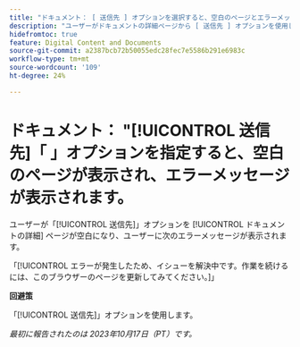 ```yaml
---
title: "ドキュメント： [ 送信先 ] オプションを選択すると、空白のページとエラーメッセージが表示される"
description: "ユーザーがドキュメントの詳細ページから [ 送信先 ] オプションを使用しようとすると、ページが空白になり、エラーメッセージが表示されます。"
hidefromtoc: true
feature: Digital Content and Documents
source-git-commit: a2387bcb72b50055edc28fec7e5586b291e6983c
workflow-type: tm+mt
source-wordcount: '109'
ht-degree: 24%

---
```



# ドキュメント： &quot;[!UICONTROL 送信先]「 」オプションを指定すると、空白のページが表示され、エラーメッセージが表示されます。

ユーザーが「[!UICONTROL 送信先]」オプションを [!UICONTROL ドキュメントの詳細] ページが空白になり、ユーザーに次のエラーメッセージが表示されます。

「[!UICONTROL エラーが発生したため、イシューを解決中です。作業を続けるには、このブラウザーのページを更新してみてください。]」

**回避策**

「[!UICONTROL 送信先]」オプションを使用します。

_最初に報告されたのは 2023年10月17日（PT）です。_
